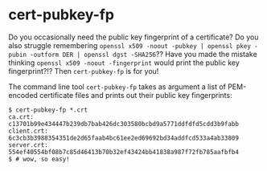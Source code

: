 # cert-pubkey-fp

Do you occasionally need the public key fingerprint of a certificate?
Do you also struggle remembering `openssl x509 -noout -pubkey | openssl pkey -pubin -outform DER | openssl dgst -SHA256`??
Have you made the mistake thinking `openssl x509 -noout -fingerprint` would print the public key fingerprint?!? Then `cert-pubkey-fp` is for you!

The command line tool `cert-pubkey-fp` takes as argument a list of PEM-encoded certificate files and prints out their public key fingerprints:

```
$ cert-pubkey-fp *.crt
ca.crt: c13701b99e434447b239db7bab426dc303580bcbd9a5771ddfdfd5cdd3b9fabb
client.crt: 6c3cb3b3988354351de2d65faab4bc61ee2ed69692bd34addfcd533a4ab33809
server.crt: 554ef40554bf08b7c85d46413b70b32ef43424bb41838a987f72fb785aafbfb4
$ # wow, so easy!
```

